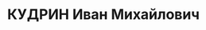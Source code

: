 ---
title: КУДРИН Иван Михайлович
description: 'родился в 1893 в селе Верхняя Богдановка Харьковской губернии - расстрелян
  10.1937, с 1917 член РСДРП(б)

  Образование

  1931 - \t учёба на авиационном факультете Промышленной Академии

  Послужной список

  1914 - 1917\t в русской армии

  1918\t в РККА

  11.1918 - 1.1919\t управляющий делами Временного рабоче-крестьянского правительства
  Украинской Народной Республики

  1919\t секретарь Исполнительного комитета Киевского губернского Совета

  1923\t председатель Исполнительного комитета Бердичевского окружного Совета

  1923 - 1925\t заместитель председателя Исполнительного комитета Одесского окружного
  Совета

  1925\t председатель Исполнительного комитета Одесского губернского Совета

  1.1926 - \t председатель Административно-финансовой комиссии при СНК Украинской
  ССР

   - 1928\t заместитель председателя ПК СНК Украинской ССР

  1928 - 1930\t председатель Исполнительного комитета Мариупольского окружного Совета

   - 1934\t в объединении «Союзогнеупор», «Союзплодовощь»

  1934 - 1936\t руководитель треста «Украинфильм»

  1936 - 1937\t народный комиссар социального обеспечения Украинской ССР

  23.08.1937\t арестован'
---